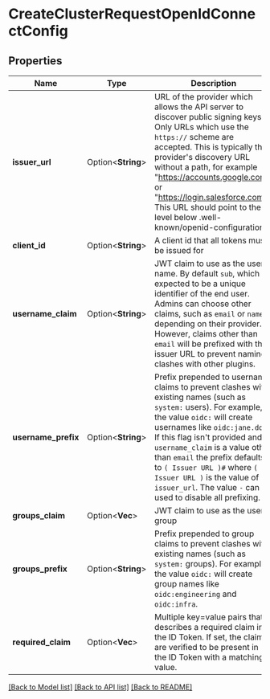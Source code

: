 # CreateClusterRequestOpenIdConnectConfig

## Properties

Name | Type | Description | Notes
------------ | ------------- | ------------- | -------------
**issuer_url** | Option<**String**> | URL of the provider which allows the API server to discover public signing keys. Only URLs which use the `https://` scheme are accepted. This is typically the provider's discovery URL without a path, for example \"https://accounts.google.com\" or \"https://login.salesforce.com\". This URL should point to the level below .well-known/openid-configuration.  | [optional]
**client_id** | Option<**String**> | A client id that all tokens must be issued for | [optional]
**username_claim** | Option<**String**> | JWT claim to use as the user name. By default `sub`, which is expected to be a unique identifier of the end user. Admins can choose other claims, such as `email` or `name`, depending on their provider. However, claims other than `email` will be prefixed with the issuer URL to prevent naming clashes with other plugins.  | [optional]
**username_prefix** | Option<**String**> | Prefix prepended to username claims to prevent clashes with existing names (such as `system:` users). For example, the value `oidc:` will create usernames like `oidc:jane.doe`. If this flag isn't provided and `username_claim` is a value other than `email` the prefix defaults to `( Issuer URL )#` where `( Issuer URL )` is the value of `issuer_url`. The value `-` can be used to disable all prefixing.  | [optional]
**groups_claim** | Option<**Vec<String>**> | JWT claim to use as the user's group | [optional]
**groups_prefix** | Option<**String**> | Prefix prepended to group claims to prevent clashes with existing names (such as `system:` groups). For example, the value `oidc:` will create group names like `oidc:engineering` and `oidc:infra`.  | [optional]
**required_claim** | Option<**Vec<String>**> | Multiple key=value pairs that describes a required claim in the ID Token. If set, the claims are verified to be present in the ID Token with a matching value.  | [optional]

[[Back to Model list]](../README.md#documentation-for-models) [[Back to API list]](../README.md#documentation-for-api-endpoints) [[Back to README]](../README.md)


